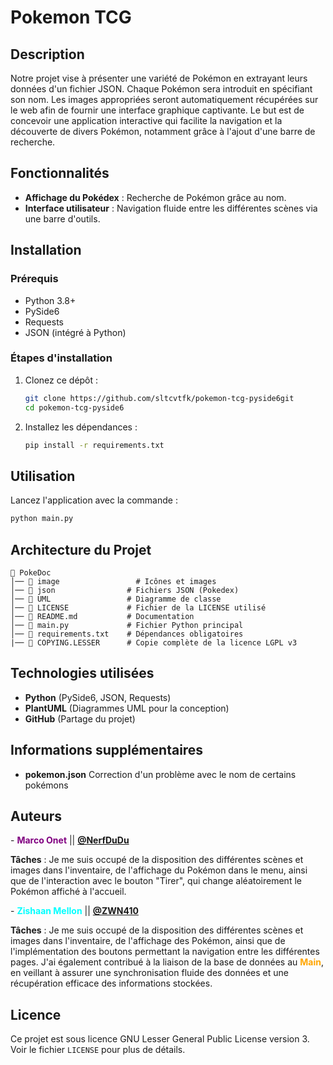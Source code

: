 # Pokemon TCG


## Description


Notre projet vise à présenter une variété de Pokémon en extrayant leurs données d'un fichier JSON. Chaque Pokémon sera introduit en spécifiant son nom.
Les images appropriées seront automatiquement récupérées sur le web afin de fournir une interface graphique captivante.
Le but est de concevoir une application interactive qui facilite la navigation et la découverte de divers Pokémon, notamment grâce à l'ajout d'une barre de recherche.


## Fonctionnalités


- **Affichage du Pokédex** : Recherche de Pokémon grâce au nom.
- **Interface utilisateur** : Navigation fluide entre les différentes scènes via une barre d'outils.


## Installation


### Prérequis


- Python 3.8+
- PySide6
- Requests
- JSON (intégré à Python)


### Étapes d'installation


1. Clonez ce dépôt :
   ```sh
   git clone https://github.com/sltcvtfk/pokemon-tcg-pyside6git
   cd pokemon-tcg-pyside6
   ```
2. Installez les dépendances :
   ```sh
   pip install -r requirements.txt
   ```


## Utilisation


Lancez l'application avec la commande :


```sh
python main.py
```


## Architecture du Projet


```
📂 PokeDoc      
│── 📂 image                 # Icônes et images
│── 📂 json                # Fichiers JSON (Pokedex)
│── 📂 UML                 # Diagramme de classe
│── 📜 LICENSE             # Fichier de la LICENSE utilisé
│── 📜 README.md           # Documentation      
│── 📜 main.py             # Fichier Python principal
│── 📜 requirements.txt    # Dépendances obligatoires
|── 📜 COPYING.LESSER      # Copie complète de la licence LGPL v3 
```


## Technologies utilisées


- **Python** (PySide6, JSON, Requests)
- **PlantUML** (Diagrammes UML pour la conception)
- **GitHub** (Partage du projet)


## Informations supplémentaires


- **pokemon.json** Correction d'un problème avec le nom de certains pokémons


## Auteurs
-<span style="color:purple">
**Marco Onet**
</span> || [**@NerfDuDu**](https://github.com/NerfDuDu)


**Tâches** : Je me suis occupé de la disposition des différentes scènes et images dans l'inventaire, de l'affichage du Pokémon dans le menu, ainsi que de l'interaction avec le bouton "Tirer", qui change aléatoirement le Pokémon affiché à l'accueil.


-<span style="color:cyan">
**Zishaan Mellon**
</span> || [**@ZWN410**](https://github.com/ZWN410)


**Tâches** : Je me suis occupé de la disposition des différentes scènes et images dans l'inventaire, de l'affichage des Pokémon, ainsi que de l'implémentation des boutons permettant la navigation entre les différentes pages. J'ai également contribué à la liaison de la base de données au <span style="color:orange"> **Main**</span>, en veillant à assurer une synchronisation fluide des données et une récupération efficace des informations stockées.


## Licence

Ce projet est sous licence GNU Lesser General Public License version 3.  
Voir le fichier `LICENSE` pour plus de détails.
